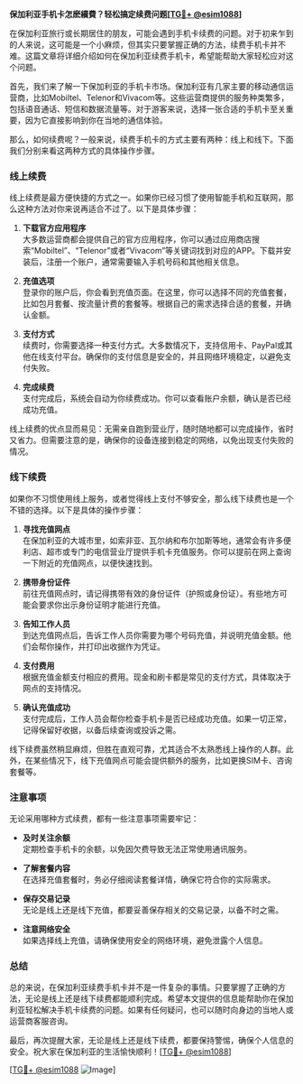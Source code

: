 **保加利亚手机卡怎麽續費？轻松搞定续费问题[[TG💪+ @esim1088](https://t.me/s/esim1088)]**

在保加利亚旅行或长期居住的朋友，可能会遇到手机卡续费的问题。对于初来乍到的人来说，这可能是一个小麻烦，但其实只要掌握正确的方法，续费手机卡并不难。这篇文章将详细介绍如何在保加利亚续费手机卡，希望能帮助大家轻松应对这个问题。

首先，我们来了解一下保加利亚的手机卡市场。保加利亚有几家主要的移动通信运营商，比如Mobiltel、Telenor和Vivacom等。这些运营商提供的服务种类繁多，包括语音通话、短信和数据流量等。对于游客来说，选择一张合适的手机卡至关重要，因为它直接影响到你在当地的通信体验。

那么，如何续费呢？一般来说，续费手机卡的方式主要有两种：线上和线下。下面我们分别来看这两种方式的具体操作步骤。

### 线上续费

线上续费是最方便快捷的方式之一。如果你已经习惯了使用智能手机和互联网，那么这种方法对你来说再适合不过了。以下是具体步骤：

1. **下载官方应用程序**  
   大多数运营商都会提供自己的官方应用程序，你可以通过应用商店搜索“Mobiltel”、“Telenor”或者“Vivacom”等关键词找到对应的APP。下载并安装后，注册一个账户，通常需要输入手机号码和其他相关信息。

2. **充值选项**  
   登录你的账户后，你会看到充值页面。在这里，你可以选择不同的充值套餐，比如包月套餐、按流量计费的套餐等。根据自己的需求选择合适的套餐，并确认金额。

3. **支付方式**  
   续费时，你需要选择一种支付方式。大多数情况下，支持信用卡、PayPal或其他在线支付平台。确保你的支付信息是安全的，并且网络环境稳定，以避免支付失败。

4. **完成续费**  
   支付完成后，系统会自动为你续费成功。你可以查看账户余额，确认是否已经成功充值。

线上续费的优点显而易见：无需亲自跑到营业厅，随时随地都可以完成操作，省时又省力。但需要注意的是，确保你的设备连接到稳定的网络，以免出现支付失败的情况。

### 线下续费

如果你不习惯使用线上服务，或者觉得线上支付不够安全，那么线下续费也是一个不错的选择。以下是具体的操作步骤：

1. **寻找充值网点**  
   在保加利亚的大城市里，如索非亚、瓦尔纳和布尔加斯等地，通常会有许多便利店、超市或专门的电信营业厅提供手机卡充值服务。你可以提前在网上查询一下附近的充值网点，以便快速找到。

2. **携带身份证件**  
   前往充值网点时，请记得携带有效的身份证件（护照或身份证）。有些地方可能会要求你出示身份证明才能进行充值。

3. **告知工作人员**  
   到达充值网点后，告诉工作人员你需要为哪个号码充值，并说明充值金额。他们会帮你操作，并打印出收据作为凭证。

4. **支付费用**  
   根据充值金额支付相应的费用。现金和刷卡都是常见的支付方式，具体取决于网点的支持情况。

5. **确认充值成功**  
   支付完成后，工作人员会帮你检查手机卡是否已经成功充值。如果一切正常，记得保留好收据，以备后续查询或投诉之需。

线下续费虽然稍显麻烦，但胜在直观可靠，尤其适合不太熟悉线上操作的人群。此外，在某些情况下，线下充值网点可能会提供额外的服务，比如更换SIM卡、咨询套餐等。

### 注意事项

无论采用哪种方式续费，都有一些注意事项需要牢记：

- **及时关注余额**  
  定期检查手机卡的余额，以免因欠费导致无法正常使用通讯服务。

- **了解套餐内容**  
  在选择充值套餐时，务必仔细阅读套餐详情，确保它符合你的实际需求。

- **保存交易记录**  
  无论是线上还是线下充值，都要妥善保存相关的交易记录，以备不时之需。

- **注意网络安全**  
  如果选择线上充值，请确保使用安全的网络环境，避免泄露个人信息。

### 总结

总的来说，在保加利亚续费手机卡并不是一件复杂的事情。只要掌握了正确的方法，无论是线上还是线下续费都能顺利完成。希望本文提供的信息能帮助你在保加利亚轻松解决手机卡续费的问题。如果有任何疑问，也可以随时向身边的当地人或运营商客服咨询。

最后，再次提醒大家，无论是线上还是线下续费，都要保持警惕，确保个人信息的安全。祝大家在保加利亚的生活愉快顺利！[[TG💪+ @esim1088](https://t.me/s/esim1088)] 

[[TG💪+ @esim1088](https://t.me/s/esim1088) ![Image](https://i.postimg.cc/4NQfJmqS/Snipaste-2025-05-13-00-14-12.png)]